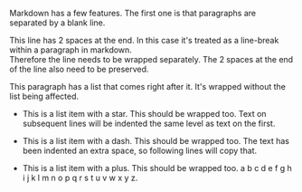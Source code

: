 Markdown has a few features. The first one is that paragraphs are separated by a blank line.

This line has 2 spaces at the end. In this case it's treated as a line-break within a paragraph in markdown.  
Therefore the line needs to be wrapped separately. The 2 spaces at the end of
the line also need to be preserved.

This paragraph has a list that comes right after it. It's wrapped without the list being affected.
* This is a list item with a star. This should be wrapped too. Text on subsequent lines will be indented the same level as text on the first.
-  This is a list item with a dash. This should be wrapped too. The text has been indented an extra space, so following lines will copy that.
+ This is a list item with a plus. This should be wrapped too. a b c d e f g h i j k l m n o p q r s t u v w x y z.